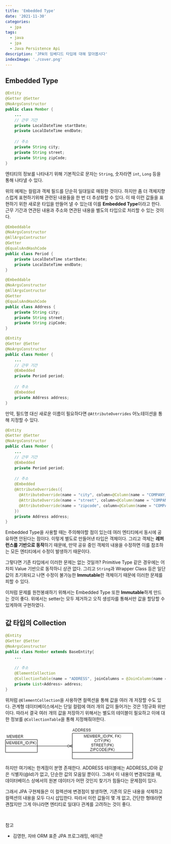 ```yaml
---
title: 'Embedded Type'
date: '2021-11-30'
categories:
  - jpa
tags:
  - java
  - jpa
  - Java Persistence Api
description: 'JPA의 임베디드 타입에 대해 알아봅시다'
indexImage: './cover.png'
---
```


## Embedded Type  

``` java
@Entity
@Getter @Setter
@NoArgsConstructor
public class Member {
    ...
    // 근무 기간
    private LocalDateTime startDate;
    private LocalDateTime endDate;

    // 주소
    private String city;
    private String street;
    private String zipCode;
}
```

엔티티의 정보를 나타내기 위해 기본적으로 문자는 ```String```, 
숫자라면 ```int```, ```Long``` 등을 통해 나타낼 수 있다. 

위의 예제는 컬럼과 객체 필드를 단순히 일대일로 매핑한 것이다. 
하지만 좀 더 객체지향스럽게 표현하기위해 관련된 내용들을 한 번 더 추상화할 수 있다.
이 때 이런 값들을 표현하기 위한 새로운 타입을 만들어 낼 수 있는데 이를 **Embedded Type**이라고 한다. 
근무 기간과 연관된 내용과 주소와 연관된 내용을 별도의 타입으로 처리할 수 있는 것이다. 

``` java
@Embeddable
@NoArgsConstructor
@AllArgsContructor
@Getter
@EqualsAndHashCode
public class Period {
    private LocalDateTime startDate;
    private LocalDateTime endDate;
}
```

``` java
@Embeddable
@NoArgsConstructor
@AllArgsContructor
@Getter
@EqualsAndHashCode
public class Address {
    private String city;
    private String street;
    private String zipCode;
}
```

``` java
@Entity
@Getter @Setter
@NoArgsConstructor
public class Member {
    ...
    // 근무 기간
    @Embedded
    private Period period;

    // 주소
    @Embedded
    private Address address;
}
```

만약, 필드명 대신 새로운 이름이 필요하다면 ```@AttributeOverrides``` 어노테이션을 통해 지정할 수 있다. 

``` java
@Entity
@Getter @Setter
@NoArgsConstructor
public class Member {
    ...
    // 근무 기간
    @Embedded
    private Period period;

    // 주소
    @Embedded
    @AttributeOverrides({
      @AttributeOverride(name = "city", column=@Column(name = "COMPANY_CITY")),
      @AttributeOverride(name = "street", column=@Column(name = "COMPANY_STREET")),
      @AttributeOverride(name = "zipcode", column=@Column(name = "COMPANY_ZIPCODE"))
    })
    private Address address;
}
```

Embedded Type을 사용할 때는 주의해야할 점이 있는데 여러 엔티티에서 동시에 공유하면 안된다는 점이다. 
이렇게 별도로 만들어낸 타입은 객체이다. 
그리고 객체는 **레퍼런스를 기반으로 동작**하기 때문에, 
만약 공유 중인 객체의 내용을 수정하면 이를 참조하는 모든 엔티티에서 수정이 발생하기 때문이다. 

그렇다면 기존 타입에서 이러한 문제는 없는 것일까? 
Primitive Type 같은 경우에는 어차피 Value 기반으로 동작하니 상관 없다. 
그리고 ```String```과 Wrapper Class 등은 일단 값이 초기화되고 나면 수정이 불가능한 **Immutable**한 객체이기 때문에 이러한 문제를 피할 수 있다. 

이처럼 문제를 원천봉쇄하기 위해서는 Embedded Type 또한 **Immutable**하게 만드는 것이 좋다. 
위에서는 setter는 모두 제거하고 오직 생성자를 통해서만 값을 할당할 수 있게하여 구현하였다. 


## 값 타입의 Collection  

``` java
@Entity
@Getter @Setter
@NoArgsConstructor
public class Member extends BaseEntity{
    ...
    
    // 주소
    @ElementCollection
    @CollectionTable(name = "ADDRESS", joinColumns = @JoinColumn(name = "MEMBER_ID"))
    private List<Address> address;
}
```

위처럼 ```@ElementCollection```을 사용하면 컬렉션을 통해 값을 여러 개 저장할 수도 있다. 
관계형 데이터베이스에서는 단일 컬럼에 여러 개의 값이 들어가는 것은 1정규화 위반이다. 
따라서 결국 여러 개의 값을 저장하기 위해서는 별도의 테이블이 필요하고 이에 대한 정보를 ```@CollectionTable```을 통해 지정해줘야한다. 

![member-address-collection](member-address-collection.png)  

하지만 여기에는 한계점이 분명 존재한다. 
ADDRESS 테이블에는 ADDRESS_ID와 같은 식별자(@Id)가 없고, 단순한 값의 모음일 뿐이다. 
그래서 이 내용이 변경되었을 때, 데이터베이스 상에서의 원본 데이터가 어떤 것인지 찾기가 힘들다는 문제점이 있다. 

그래서 JPA 구현체들은 이 컬렉션에 변경점이 발생하면, 기존의 모든 내용을 삭제하고 컬렉션의 내용을 모두 다시 삽입한다. 
따라서 이런 값들이 몇 개 없고, 간단한 형태라면 괜찮지만 그게 아니라면 엔티티로 일대다 관계를 고려하는 것이 좋다. 

<br/>

참고  
- 김영한, 자바 ORM 표준 JPA 프로그래밍, 에이콘
